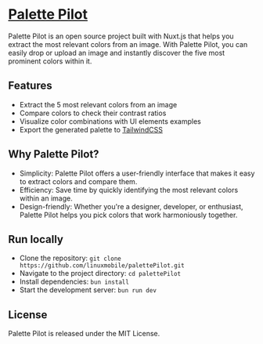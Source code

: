 # [Palette Pilot](https://palette-pilot.vercel.app/)

Palette Pilot is an open source project built with Nuxt.js that helps you extract the most relevant colors from an image. With Palette Pilot, you can easily drop or upload an image and instantly discover the five most prominent colors within it.

## Features

- Extract the 5 most relevant colors from an image
- Compare colors to check their contrast ratios
- Visualize color combinations with UI elements examples
- Export the generated palette to [TailwindCSS](https://tailwindcss.com/)

## Why Palette Pilot?

- Simplicity: Palette Pilot offers a user-friendly interface that makes it easy to extract colors and compare them.
- Efficiency: Save time by quickly identifying the most relevant colors within an image.
- Design-friendly: Whether you're a designer, developer, or enthusiast, Palette Pilot helps you pick colors that work harmoniously together.

## Run locally

- Clone the repository: `git clone https://github.com/linuxmobile/palettePilot.git`
- Navigate to the project directory: `cd palettePilot`
- Install dependencies: `bun install`
- Start the development server: `bun run dev`

## License

Palette Pilot is released under the MIT License.
